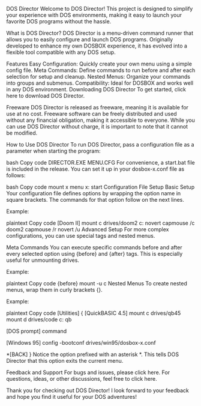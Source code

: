 DOS Director
Welcome to DOS Director! This project is designed to simplify your experience with DOS environments, making it easy to launch your favorite DOS programs without the hassle.

What is DOS Director?
DOS Director is a menu-driven command runner that allows you to easily configure and launch DOS programs. Originally developed to enhance my own DOSBOX experience, it has evolved into a flexible tool compatible with any DOS setup.

Features
Easy Configuration: Quickly create your own menu using a simple config file.
Meta Commands: Define commands to run before and after each selection for setup and cleanup.
Nested Menus: Organize your commands into groups and submenus.
Compatibility: Ideal for DOSBOX and works well in any DOS environment.
Downloading DOS Director
To get started, click here to download DOS Director.

Freeware
DOS Director is released as freeware, meaning it is available for use at no cost. Freeware software can be freely distributed and used without any financial obligation, making it accessible to everyone. While you can use DOS Director without charge, it is important to note that it cannot be modified.

How to Use DOS Director
To run DOS Director, pass a configuration file as a parameter when starting the program:

bash
Copy code
DIRECTOR.EXE MENU.CFG
For convenience, a start.bat file is included in the release. You can set it up in your dosbox-x.conf file as follows:

bash
Copy code
mount x menu
x:
start
Configuration File Setup
Basic Setup
Your configuration file defines options by wrapping the option name in square brackets. The commands for that option follow on the next lines.

Example:

plaintext
Copy code
[Doom II]
  mount c drives/doom2
  c:
  novert
  capmouse /c
  doom2
  capmouse /r
  novert /u
Advanced Setup
For more complex configurations, you can use special tags and nested menus.

Meta Commands
You can execute specific commands before and after every selected option using {before} and {after} tags. This is especially useful for unmounting drives.

Example:

plaintext
Copy code
{before}
  mount -u c
Nested Menus
To create nested menus, wrap them in curly brackets {}.

Example:

plaintext
Copy code
[Utilities] {
  [QuickBASIC 4.5]
    mount c drives/qb45
    mount d drives/code
    c:
    qb

  [DOS prompt]
    command

  [Windows 95]
    config -bootconf drives/win95/dosbox-x.conf

  *[BACK]
}
Notice the option prefixed with an asterisk *. This tells DOS Director that this option exits the current menu.

Feedback and Support
For bugs and issues, please click here. For questions, ideas, or other discussions, feel free to click here.

Thank you for checking out DOS Director! I look forward to your feedback and hope you find it useful for your DOS adventures!
